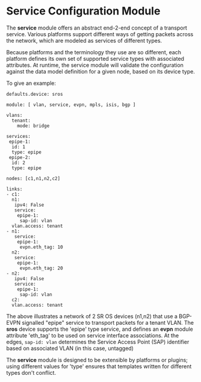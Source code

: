 # Service Configuration Module

The **service** module offers an abstract end-2-end concept of a transport service. Various platforms support different ways of getting packets across the network, which are modeled as services of different types.

Because platforms and the terminology they use are so different, each platform defines its own set of supported service types with associated attributes.
At runtime, the service module will validate the configuration against the data model definition for a given node, based on its device type.

To give an example:
```
defaults.device: sros

module: [ vlan, service, evpn, mpls, isis, bgp ]

vlans:
  tenant:
    mode: bridge

services:
 epipe-1:
  id: 1
  type: epipe
 epipe-2:
  id: 2
  type: epipe

nodes: [c1,n1,n2,c2]

links:
- c1:
  n1:
   ipv4: False
   service: 
    epipe-1:
     sap-id: vlan
  vlan.access: tenant
- n1:
   service:
    epipe-1:
     evpn.eth_tag: 10
  n2:
   service:
    epipe-1:
     evpn.eth_tag: 20
- n2:
   ipv4: False
   service: 
    epipe-1:
     sap-id: vlan
  c2:
  vlan.access: tenant
```

The above illustrates a network of 2 SR OS devices (n1,n2) that use a BGP-EVPN signalled "epipe" service to transport packets for a tenant VLAN.
The **sros** device supports the 'epipe' type service, and defines an **evpn** module attribute 'eth_tag' to be used on service interface associations.
At the edges, `sap-id: vlan` determines the Service Access Point (SAP) identifier based on associated VLAN (in this case, untagged)

The **service** module is designed to be extensible by platforms or plugins; using different values for 'type' ensures that templates written for different types don't conflict.